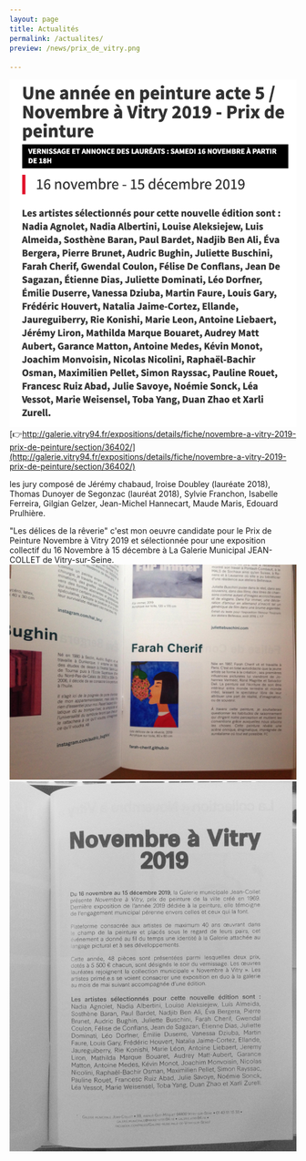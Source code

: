 ```yaml
---
layout: page
title: Actualités
permalink: /actualites/
preview: /news/prix_de_vitry.png

---
```


![Prix de peinture vitry sur seine](/news/prix_de_vitry.png)
[👉http://galerie.vitry94.fr/expositions/details/fiche/novembre-a-vitry-2019-prix-de-peinture/section/36402/](http://galerie.vitry94.fr/expositions/details/fiche/novembre-a-vitry-2019-prix-de-peinture/section/36402/)

les jury composé de Jérémy chabaud, Iroise Doubley (lauréate 2018), Thomas Dunoyer de Segonzac (lauréat 2018), Sylvie Franchon, Isabelle Ferreira, Gilgian Gelzer, Jean-Michel Hannecart, Maude Maris, Edouard Prulhière.

"Les délices de la rêverie" c'est mon oeuvre candidate pour le Prix de Peinture Novembre à Vitry 2019 et sélectionnée pour une exposition collectif du 16 Novembre à 15 décembre à La Galerie Municipal JEAN-COLLET de Vitry-sur-Seine.
![catalogue](/img/catalogue-vitry2019.jpg) 
![catalogue](/img/catalogue.jpg) 